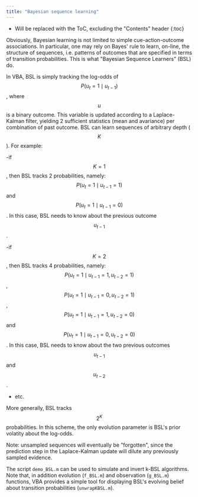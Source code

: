 ```yaml
---
title: "Bayesian sequence learning"
---
```

* Will be replaced with the ToC, excluding the "Contents" header
{:toc}


Obviously, Bayesian learning is not limited to simple cue-action-outcome associations.
In particular, one may rely on Bayes' rule to learn, on-line, the structure of sequences, i.e. patterns of outcomes that are specified in terms of transition probabilities. This is what "Bayesian Sequence Learners" (BSL) do.

In VBA, BSL is simply tracking the log-odds of $$P\left(u_t=1\mid u_{t-1}\right)$$, where $$u$$ is a binary outcome. This variable is updated according to a Laplace-Kalman filter, yielding 2 sufficient statistics (mean and avariance) per combination of past outcome. BSL can learn sequences of arbitrary depth ($$K$$). For example:

-if $$K=1$$, then BSL tracks 2 probabilities, namely: $$P\left(u_t=1\mid u_{t-1}=1\right)$$ and $$P\left(u_t=1\mid u_{t-1}=0\right)$$. In this case, BSL needs to know about the previous outcome $$u_{t-1}$$.

-if $$K=2$$, then BSL tracks 4 probabilities, namely: $$P\left(u_t=1\mid u_{t-1}=1,u_{t-2}=1\right)$$, $$P\left(u_t=1\mid u_{t-1}=0,u_{t-2}=1\right)$$, $$P\left(u_t=1\mid u_{t-1}=1,u_{t-2}=0\right)$$ and $$P\left(u_t=1\mid u_{t-1}=0,u_{t-2}=0\right)$$. In this case, BSL needs to know about the two previous outcomes $$u_{t-1}$$ and $$u_{t-2}$$.

- etc.

More generally, BSL tracks $$2^K$$ probabilities. In this scheme, the only evolution parameter is BSL's prior volatity about the log-odds.

Note: unsampled sequences will eventually be "forgotten", since the prediction step in the Laplace-Kalman update will dilute any previously sampled evidence.

The script `demo_BSL.m` can be used to simulate and invert k-BSL algorithms. Note that, in addition evolution (`f_BSL.m`) and observation (`g_BSL.m`) functions, VBA provides a simple tool for displaying BSL's evolving belief about transition probabilities (`unwrapKBSL.m`).
